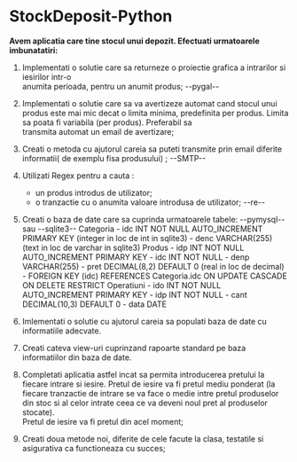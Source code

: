 # StockDeposit-Python

**Avem aplicatia care tine stocul unui depozit. Efectuati urmatoarele imbunatatiri:**
	
1. Implementati o solutie care sa returneze o proiectie grafica a intrarilor si iesirilor intr-o                          
anumita perioada, pentru un anumit produs;	--pygal--

2. Implementati o solutie care sa va avertizeze automat cand stocul unui produs este mai mic decat o 
limita minima, predefinita per produs. Limita sa poata fi variabila (per produs). Preferabil sa                          
transmita automat un email de avertizare;

3. Creati o metoda cu ajutorul careia sa puteti transmite prin email diferite informatii(
de exemplu fisa produsului) ; 	--SMTP--

4. Utilizati Regex pentru a cauta :
    - un produs introdus de utilizator;
    - o tranzactie cu o anumita valoare introdusa de utilizator;	--re--                                              

5. Creati o baza de date care sa cuprinda urmatoarele tabele:	--pymysql--  sau --sqlite3--
    Categoria
        - idc INT NOT NULL AUTO_INCREMENT PRIMARY KEY (integer in loc de int in sqlite3)
        - denc VARCHAR(255) (text in loc de varchar in sqlite3)
    Produs
        - idp INT NOT NULL AUTO_INCREMENT PRIMARY KEY
        - idc INT NOT NULL
        - denp VARCHAR(255)
        - pret DECIMAL(8,2) DEFAULT 0 (real in loc de decimal)
        - FOREIGN KEY (idc) REFERENCES Categoria.idc ON UPDATE CASCADE ON DELETE RESTRICT
    Operatiuni
        - ido INT NOT NULL AUTO_INCREMENT PRIMARY KEY
        - idp INT NOT NULL
        - cant DECIMAL(10,3) DEFAULT 0
        - data DATE

6. Imlementati o solutie cu ajutorul careia sa populati baza de date cu informatiile adecvate.

7. Creati cateva view-uri cuprinzand rapoarte standard pe baza informatiilor din baza de date.

8. Completati aplicatia astfel incat sa permita introducerea pretului la fiecare intrare si iesire.
Pretul de iesire va fi pretul mediu ponderat (la fiecare tranzactie de intrare se va face o medie intre
pretul produselor din stoc si al celor intrate ceea ce va deveni noul pret al produselor stocate).                      
Pretul de iesire va fi pretul din acel moment;  

9. Creati doua metode noi, diferite de cele facute la clasa, testatile si asigurativa ca functioneaza cu succes;
